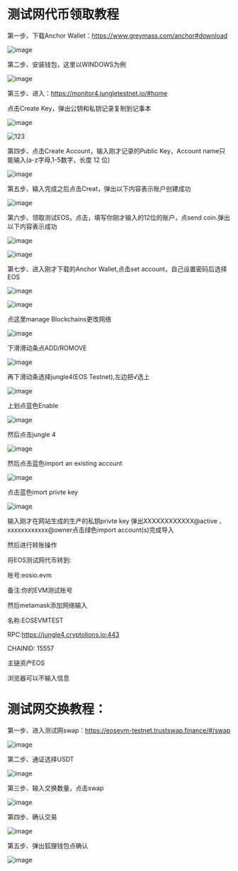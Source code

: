 # 测试网代币领取教程

第一步、下载Anchor Wallet：https://www.greymass.com/anchor#download

![image](https://user-images.githubusercontent.com/97346630/232083331-751d95eb-864e-4666-969d-6594565feb49.png)

第二步、安装钱包，这里以WINDOWS为例

![image](https://user-images.githubusercontent.com/97346630/232084009-1c9f6d83-5353-42d6-8a66-dd58d1ebcd0f.png)

第三步、进入：https://monitor4.jungletestnet.io/#home

点击Create Key，弹出公钥和私钥记录复制到记事本

![image](https://user-images.githubusercontent.com/97346630/232084914-8086b3b0-22f1-4ce5-9b52-a025b05be453.png)

![123](https://user-images.githubusercontent.com/97346630/232084647-63726a1c-1c65-441d-94f9-3d9c2b1f8c0b.png)

第四步、点击Create Account，输入刚才记录的Public Key，Account name只能输入(a-z字母,1-5数字，长度 12 位)

![image](https://user-images.githubusercontent.com/97346630/232086020-154b736c-b1fa-4b69-985b-24d37aeaeee6.png)

第五步、输入完成之后点击Creat，弹出以下内容表示账户创建成功

![image](https://user-images.githubusercontent.com/97346630/232087051-4ccc84f5-9c96-431d-a822-a65a07c87183.png)

第六步、领取测试EOS，点击，填写你刚才输入的12位的账户，点send coin.弹出以下内容表示成功

![image](https://user-images.githubusercontent.com/97346630/232087362-87a2ca01-6387-40f3-9b50-432ae2d45286.png)

![image](https://user-images.githubusercontent.com/97346630/232087594-0c112d1b-9b0d-4820-b714-53e3b8fc4ed2.png)

第七步、进入刚才下载的Anchor Wallet,点击set account，自己设置密码后选择EOS

![image](https://user-images.githubusercontent.com/97346630/232088273-3f9c714c-e507-4482-8600-91b82f4255c0.png)

![image](https://user-images.githubusercontent.com/97346630/232088627-03563ca6-6305-4085-b38e-19977d08f84a.png)

点这里manage Blockchains更改网络

![image](https://user-images.githubusercontent.com/97346630/232088729-ac2c2b1e-aaa3-4412-a8ab-67affd9fe262.png)

下滑滑动条点ADD/ROMOVE

![image](https://user-images.githubusercontent.com/97346630/232089119-9f75f06d-897a-4316-8911-581078011f7f.png)

再下滑动条选择jungle4(EOS Testnet),左边把√选上

![image](https://user-images.githubusercontent.com/97346630/232089368-0cadd7fc-7d04-41dd-907f-eca0b42b10ff.png)

上划点蓝色Enable

![image](https://user-images.githubusercontent.com/97346630/232089571-f6d91bd0-1cf6-4736-aaf5-bd67eeda137b.png)

然后点击jungle 4

![image](https://user-images.githubusercontent.com/97346630/232089678-a6c64c79-f76a-4888-9e67-5c2db8bd63c4.png)

然后点击蓝色import an existing account

![image](https://user-images.githubusercontent.com/97346630/232089876-7f78ba69-f28b-4d0b-a3b5-c6401ad2d129.png)

点击蓝色imort privte key

![image](https://user-images.githubusercontent.com/97346630/232089984-7c8185c4-c8e8-43a7-857c-8d4fd79a5b77.png)

输入刚才在网站生成的生产的私钥privte key 弹出XXXXXXXXXXXX@active   、xxxxxxxxxxxx@owner点击绿色import account(s)完成导入

然后进行转账操作

将EOS测试网代币转到:

账号:eosio.evm

备注:你的EVM测试账号

然后metamask添加网络输入

名称:EOSEVMTEST

RPC:https://jungle4.cryptolions.io:443

CHAINID: 15557

主链资产EOS

浏览器可以不输入信息


# 测试网交换教程：

第一步、进入测试网swap：https://eosevm-testnet.trustswap.finance/#/swap

![image](https://user-images.githubusercontent.com/97346630/232081178-c894af6e-b484-4fc7-b308-834f5b687495.png)

第二步、通证选择USDT

![image](https://user-images.githubusercontent.com/97346630/232081403-3a5b7cb8-81aa-46b8-a702-756767c172c8.png)

第三步、输入交换数量，点击swap

![image](https://user-images.githubusercontent.com/97346630/232081602-0a1762ba-e42a-4f73-97bb-6c8ab7725333.png)

第四步、确认交易

![image](https://user-images.githubusercontent.com/97346630/232081787-a60c0059-383e-4296-9321-69f347bb8a0b.png)

第五步、弹出狐狸钱包点确认

![image](https://user-images.githubusercontent.com/97346630/232082131-c8cf6c12-2d8e-48a5-91fe-8969cf596818.png)
